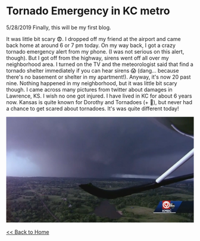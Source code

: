 # Tornado Emergency in KC metro

5/28/2019
Finally, this will be my first blog.

It was little bit scary :fearful:. I dropped off my friend at the airport and came back home at around 6 or 7 pm today. On my way back, I got a crazy tornado emergency alert from my phone. (I was not serious on this alert, though). But I got off from the highway, sirens went off all over my neighborhood area. I turned on the TV and the meteorologist said that find a tornado shelter immediately if you can hear sirens :scream: (dang... because there's no basement or shelter in my apartment!). Anyway, it's now 20 past nine. Nothing happened in my neighborhood, but it was little bit scary though. I came across many pictures from twitter about damages in Lawrence, KS. I wish no one got injured. I have lived in KC for about 6 years now. Kansas is quite known for Dorothy and Tornadoes (+ :sunflower:), but never had a chance to get scared about tornadoes. It's was quite different today!

![Kansas Tornado](posts/blogs/img/052819_KMBC_tornado.png)

[<< Back to Home](../../index.md)
